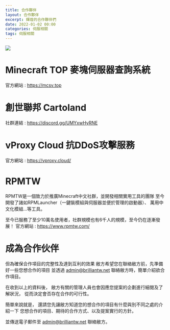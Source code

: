 ```yaml
---
title: 合作夥伴
layout: 合作夥伴
excerpt: 輝煌的合作夥伴們
date: 2022-01-02 00:00
categories: 伺服相關
tags: 伺服相關
---
```


![](https://media.discordapp.net/attachments/596718421966716928/987305370152226846/AddText_05-04-06.36.35.png)

# Minecraft TOP 麥塊伺服器查詢系統
官方網站 : https://mcsv.top

# 創世聯邦 Cartoland
社群連結 : https://discord.gg/UMYxwHyRNE

# vProxy Cloud 抗DDoS攻擊服務
官方網站 : https://vproxy.cloud/

# RPMTW
RPMTW是一個致力於推廣Minecraft中文社群，並開發相關實用工具的團隊
至今開發了諸如RPMLauncher（一鍵裝模組與伺服器並便於管理的啟動器）、
萬用中文化模組...等工具。

至今已服務了至少10萬名使用者，社群規模也有6千人的規模，至今仍在逐漸發展！
官方網站 : https://www.rpmtw.com/

# 成為合作伙伴
但為確保合作項目的完整性及達到互利的效果
敝方希望您在聯絡敝方前，先準備好一些您想合作的項目
並透過 admin@brilliantw.net 聯絡敝方時，簡單介紹欲合作項目。

在收到以上的資料後，
敝方有關的管理人員也會因應您提案的企劃進行細閱及了解狀況，
從而決定會否存在合作的可行性。

簡單來說就是，
還請您先讓敝方知道您的想合作的項目有什麼與別不同之處的介紹一下
您想合作的項目、期待的合作方式、以及提案實行的方針。

並傳送電子郵件至 admin@brilliantw.net 聯絡敝方。

